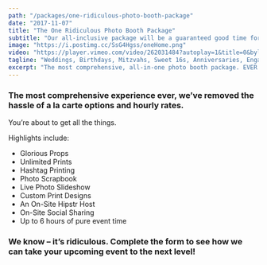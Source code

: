 ```yaml
---
path: "/packages/one-ridiculous-photo-booth-package"
date: "2017-11-07"
title: "The One Ridiculous Photo Booth Package"
subtitle: "Our all-inclusive package will be a guaranteed good time for your next event."
image: "https://i.postimg.cc/SsG4Hgss/oneHome.png"
video: "https://player.vimeo.com/video/262031484?autoplay=1&title=0&byline=0&portrait=0"
tagline: "Weddings, Birthdays, Mitzvahs, Sweet 16s, Anniversaries, Engagements – you name it, we’ll celebrate it with you! We guarantee a good time, every time."
excerpt: "The most comprehensive, all-in-one photo booth package. EVER."
---
```


### The most comprehensive experience ever, we’ve removed the hassle of a la carte options and hourly rates.

You’re about to get all the things.

Highlights include:

- Glorious Props
- Unlimited Prints
- Hashtag Printing
- Photo Scrapbook
- Live Photo Slideshow
- Custom Print Designs
- An On-Site Hipstr Host
- On-Site Social Sharing
- Up to 6 hours of pure event time

### We know – it’s ridiculous. Complete the form to see how we can take your upcoming event to the next level!
